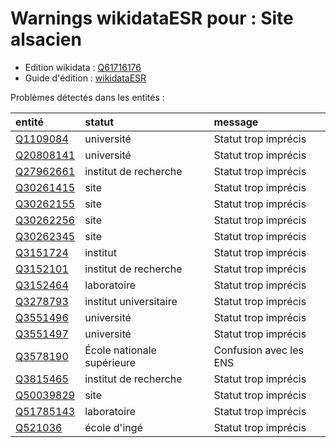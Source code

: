 Warnings wikidataESR pour : Site alsacien
================

- Edition wikidata : [Q61716176](https://www.wikidata.org/wiki/Q61716176)
- Guide d'édition : [wikidataESR](https://github.com/cpesr/wikidataESR/)



Problèmes détectés dans les entités :

|entité                                               |statut                     |message                |
|:----------------------------------------------------|:--------------------------|:----------------------|
|[Q1109084](https://www.wikidata.org/wiki/Q1109084)   |université                 |Statut trop imprécis   |
|[Q20808141](https://www.wikidata.org/wiki/Q20808141) |université                 |Statut trop imprécis   |
|[Q27962661](https://www.wikidata.org/wiki/Q27962661) |institut de recherche      |Statut trop imprécis   |
|[Q30261415](https://www.wikidata.org/wiki/Q30261415) |site                       |Statut trop imprécis   |
|[Q30262155](https://www.wikidata.org/wiki/Q30262155) |site                       |Statut trop imprécis   |
|[Q30262256](https://www.wikidata.org/wiki/Q30262256) |site                       |Statut trop imprécis   |
|[Q30262345](https://www.wikidata.org/wiki/Q30262345) |site                       |Statut trop imprécis   |
|[Q3151724](https://www.wikidata.org/wiki/Q3151724)   |institut                   |Statut trop imprécis   |
|[Q3152101](https://www.wikidata.org/wiki/Q3152101)   |institut de recherche      |Statut trop imprécis   |
|[Q3152464](https://www.wikidata.org/wiki/Q3152464)   |laboratoire                |Statut trop imprécis   |
|[Q3278793](https://www.wikidata.org/wiki/Q3278793)   |institut universitaire     |Statut trop imprécis   |
|[Q3551496](https://www.wikidata.org/wiki/Q3551496)   |université                 |Statut trop imprécis   |
|[Q3551497](https://www.wikidata.org/wiki/Q3551497)   |université                 |Statut trop imprécis   |
|[Q3578190](https://www.wikidata.org/wiki/Q3578190)   |École nationale supérieure |Confusion avec les ENS |
|[Q3815465](https://www.wikidata.org/wiki/Q3815465)   |institut de recherche      |Statut trop imprécis   |
|[Q50039829](https://www.wikidata.org/wiki/Q50039829) |site                       |Statut trop imprécis   |
|[Q51785143](https://www.wikidata.org/wiki/Q51785143) |laboratoire                |Statut trop imprécis   |
|[Q521036](https://www.wikidata.org/wiki/Q521036)     |école d'ingé               |Statut trop imprécis   |
